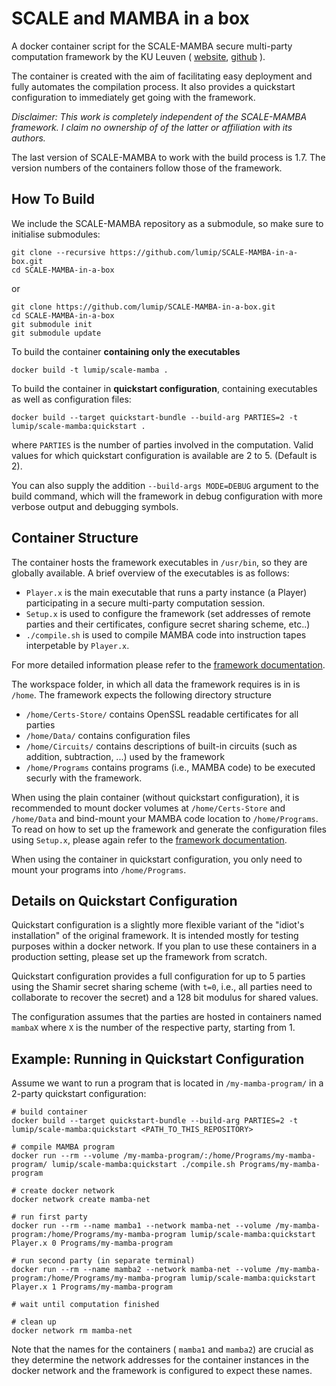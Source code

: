 # SCALE and MAMBA in a box

A docker container script for the SCALE-MAMBA secure multi-party computation framework by the KU Leuven ( [website](https://homes.esat.kuleuven.be/~nsmart/SCALE/), [github](https://github.com/KULeuven-COSIC/SCALE-MAMBA) ).

The container is created with the aim of facilitating easy deployment and fully automates the compilation process. It also provides a quickstart configuration to immediately get going with the framework.

*Disclaimer: This work is completely independent of the SCALE-MAMBA framework. I claim no ownership of of the latter or affiliation with its authors.*

The last version of SCALE-MAMBA to work with the build process is 1.7. The version numbers of the containers follow those of the framework.

## How To Build

We include the SCALE-MAMBA repository as a submodule, so make sure to initialise submodules:
```
git clone --recursive https://github.com/lumip/SCALE-MAMBA-in-a-box.git
cd SCALE-MAMBA-in-a-box
```
or
```
git clone https://github.com/lumip/SCALE-MAMBA-in-a-box.git
cd SCALE-MAMBA-in-a-box
git submodule init
git submodule update
```

To build the container **containing only the executables**
```
docker build -t lumip/scale-mamba .
```

To build the container in **quickstart configuration**, containing executables as well as configuration files:
```
docker build --target quickstart-bundle --build-arg PARTIES=2 -t lumip/scale-mamba:quickstart .
```
where `PARTIES` is the number of parties involved in the computation. Valid values for which quickstart configuration is available are 2 to 5. (Default is 2).

You can also supply the addition `--build-args MODE=DEBUG` argument to the build command, which will the framework in debug configuration with more verbose output and debugging symbols.

## Container Structure

The container hosts the framework executables in `/usr/bin`, so they are globally available. A brief overview of the executables is as follows:

- `Player.x` is the main executable that runs a party instance (a Player) participating in a secure multi-party computation session.
- `Setup.x` is used to configure the framework (set addresses of remote parties and their certificates, configure secret sharing scheme, etc..)
- `./compile.sh` is used to compile MAMBA code into instruction tapes interpetable by `Player.x`.

For more detailed information please refer to the [framework documentation](https://homes.esat.kuleuven.be/~nsmart/SCALE/Documentation.pdf).

The workspace folder, in which all data the framework requires is in is `/home`. The framework expects the following directory structure

- `/home/Certs-Store/` contains OpenSSL readable certificates for all parties
- `/home/Data/` contains configuration files
- `/home/Circuits/` contains descriptions of built-in circuits (such as addition, subtraction, ...) used by the framework
- `/home/Programs` contains programs (i.e., MAMBA code) to be executed securly with the framework.

When using the plain container (without quickstart configuration), it is recommended to mount docker volumes at `/home/Certs-Store` and `/home/Data` and bind-mount your MAMBA code location to `/home/Programs`. To read on how to set up the framework and generate the configuration files using `Setup.x`, please again refer to the [framework documentation](https://homes.esat.kuleuven.be/~nsmart/SCALE/Documentation.pdf).

When using the container in quickstart configuration, you only need to mount your programs into `/home/Programs`.

## Details on Quickstart Configuration

Quickstart configuration is a slightly more flexible variant of the "idiot's installation" of the original framework. It is intended mostly for testing purposes within a docker network. If you plan to use these containers in a production setting, please set up the framework from scratch.

Quickstart configuration provides a full configuration for up to 5 parties using the Shamir secret sharing scheme (with `t=0`, i.e., all parties need to collaborate to recover the secret) and a 128 bit modulus for shared values.

The configuration assumes that the parties are hosted in containers named `mambaX` where `X` is the number of the respective party, starting from 1.

## Example: Running in Quickstart Configuration

Assume we want to run a program that is located in `/my-mamba-program/` in a 2-party quickstart configuration:

```
# build container
docker build --target quickstart-bundle --build-arg PARTIES=2 -t lumip/scale-mamba:quickstart <PATH_TO_THIS_REPOSITORY>

# compile MAMBA program
docker run --rm --volume /my-mamba-program/:/home/Programs/my-mamba-program/ lumip/scale-mamba:quickstart ./compile.sh Programs/my-mamba-program

# create docker network
docker network create mamba-net

# run first party
docker run --rm --name mamba1 --network mamba-net --volume /my-mamba-program:/home/Programs/my-mamba-program lumip/scale-mamba:quickstart Player.x 0 Programs/my-mamba-program

# run second party (in separate terminal)
docker run --rm --name mamba2 --network mamba-net --volume /my-mamba-program:/home/Programs/my-mamba-program lumip/scale-mamba:quickstart Player.x 1 Programs/my-mamba-program

# wait until computation finished

# clean up
docker network rm mamba-net
```

Note that the names for the containers ( `mamba1` and `mamba2`) are crucial as they determine the network addresses for the container instances in the docker network and the framework is configured to expect these names.
